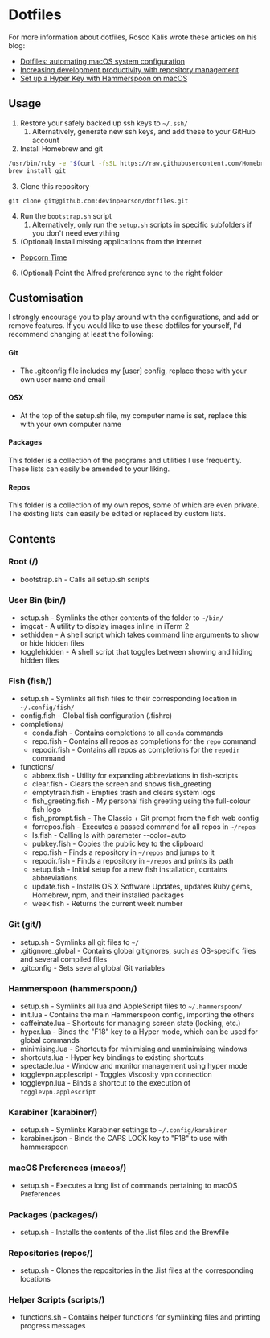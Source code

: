 # Dotfiles

For more information about dotfiles, Rosco Kalis wrote these articles on his blog:
* [Dotfiles: automating macOS system configuration](https://kalis.me/dotfiles-automating-macos-system-configuration/)
* [Increasing development productivity with repository management](https://kalis.me/increasing-development-productivity-repository-management/)
* [Set up a Hyper Key with Hammerspoon on macOS](https://kalis.me/setup-hyper-key-hammerspoon-macos/)

## Usage
1. Restore your safely backed up ssh keys to `~/.ssh/`
    1. Alternatively, generate new ssh keys, and add these to your GitHub account
2. Install Homebrew and git

  ```bash
  /usr/bin/ruby -e "$(curl -fsSL https://raw.githubusercontent.com/Homebrew/install/master/install)"
  brew install git
  ```
3. Clone this repository

  ```
  git clone git@github.com:devinpearson/dotfiles.git
  ```
4. Run the `bootstrap.sh` script
    1. Alternatively, only run the `setup.sh` scripts in specific subfolders if you don't need everything
5. (Optional) Install missing applications from the internet
  * [Popcorn Time](https://popcorntime.sh/)
6. (Optional) Point the Alfred preference sync to the right folder

## Customisation
I strongly encourage you to play around with the configurations, and add or remove features.
If you would like to use these dotfiles for yourself, I'd recommend changing at least the following:

#### Git
* The .gitconfig file includes my [user] config, replace these with your own user name and email

#### OSX
* At the top of the setup.sh file, my computer name is set, replace this with your own computer name

####  Packages
This folder is a collection of the programs and utilities I use frequently. These lists can easily be amended to your liking.

#### Repos
This folder is a collection of my own repos, some of which are even private. The existing lists can easily be edited or replaced by custom lists.

## Contents

### Root (/)
* bootstrap.sh - Calls all setup.sh scripts

### User Bin (bin/)
* setup.sh - Symlinks the other contents of the folder to `~/bin/`
* imgcat - A utility to display images inline in iTerm 2
* sethidden - A shell script which takes command line arguments to show or hide
hidden files
* togglehidden - A shell script that toggles between showing and hiding hidden
files

### Fish (fish/)
* setup.sh - Symlinks all fish files to their corresponding location in `~/.config/fish/`
* config.fish - Global fish configuration (.fishrc)
* completions/
  * conda.fish - Contains completions to all `conda` commands
  * repo.fish - Contains all repos as completions for the `repo` command
  * repodir.fish - Contains all repos as completions for the `repodir` command
* functions/
  * abbrex.fish - Utility for expanding abbreviations in fish-scripts
  * clear.fish - Clears the screen and shows fish_greeting
  * emptytrash.fish - Empties trash and clears system logs
  * fish_greeting.fish - My personal fish greeting using the
  full-colour fish logo
  * fish_prompt.fish - The Classic + Git prompt from the fish web config
  * forrepos.fish - Executes a passed command for all repos in `~/repos`
  * ls.fish - Calling ls with parameter --color=auto
  * pubkey.fish - Copies the public key to the clipboard
  * repo.fish - Finds a repository in `~/repos` and jumps to it
  * repodir.fish - Finds a repository in `~/repos` and prints its path
  * setup.fish - Initial setup for a new fish installation,
  contains abbreviations
  * update.fish - Installs OS X Software Updates, updates Ruby gems, Homebrew,
  npm, and their installed packages
  * week.fish - Returns the current week number

### Git (git/)
* setup.sh - Symlinks all git files to `~/`
* .gitignore_global - Contains global gitignores, such as OS-specific files and
several compiled files
* .gitconfig - Sets several global Git variables

### Hammerspoon (hammerspoon/)
* setup.sh - Symlinks all lua and AppleScript files to `~/.hammerspoon/`
* init.lua - Contains the main Hammerspoon config, importing the others
* caffeinate.lua - Shortcuts for managing screen state (locking, etc.)
* hyper.lua - Binds the "F18" key to a Hyper mode, which can be used for
global commands
* minimising.lua - Shortcuts for minimising and unminimising windows
* shortcuts.lua - Hyper key bindings to existing shortcuts
* spectacle.lua - Window and monitor management using hyper mode
* togglevpn.applescript - Toggles Viscosity vpn connection
* togglevpn.lua - Binds a shortcut to the execution of `togglevpn.applescript`

### Karabiner (karabiner/)
* setup.sh - Symlinks Karabiner settings to `~/.config/karabiner`
* karabiner.json - Binds the CAPS LOCK key to "F18" to use with hammerspoon

### macOS Preferences (macos/)
* setup.sh - Executes a long list of commands pertaining to macOS Preferences

### Packages (packages/)
* setup.sh - Installs the contents of the .list files and the Brewfile

### Repositories (repos/)
* setup.sh - Clones the repositories in the .list files at the corresponding
locations

### Helper Scripts (scripts/)
* functions.sh - Contains helper functions for symlinking files and printing
  progress messages
